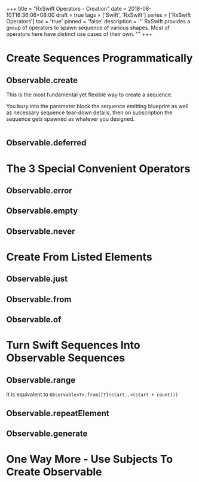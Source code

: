 +++
title       = "RxSwift Operators - Creation"
date        = 2018-08-10T16:36:06+08:00
draft       = true
tags        = ['Swift', 'RxSwift']
series      = ['RxSwift Operators']
toc         = 'true'
pinned      = 'false'
description = '''
RxSwift provides a group of operators to spawn sequence of various shapes. Most
of operators here have distinct use cases of their own.
'''
+++

# Create Sequences Programmatically

## Observable.create

This is the most fundamental yet flexible way to create a sequence.

You bury into the parameter block the sequence emitting blueprint as well as
necessary sequence tear-down details, then on subscription the sequence gets
spawned as whatever you designed.

```swift

```

## Observable.deferred

# The 3 Special Convenient Operators

## Observable.error

## Observable.empty

## Observable.never

# Create From Listed Elements

## Observable.just

## Observable.from

## Observable.of

# Turn Swift Sequences Into Observable Sequences

## Observable.range

It is equivalent to `Observable<T>.from([T](start..<(start + count)))`

## Observable.repeatElement

## Observable.generate

# One Way More - Use Subjects To Create Observable
